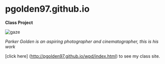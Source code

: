 # pgolden97.github.io



<b>Class Project </b>

<img src="https://format-com-cld-res.cloudinary.com/image/private/s--GUruzIDH--/c_limit,g_center,h_300,w_65535/a_auto,fl_keep_iptc.progressive,q_95/v1/f90bf3b27058f70c788fa1bb3d1b22ed/20160204-_MG_1973-HDR.jpg" alt="gaze" data-canonical-src="http://dontkry.com/images/repos/gaze.png" style="max-width:200%;">

<i> Parker Golden is an aspiring photographer and cinematographer, this is his work </i>

[click here] (http://pgolden97.github.io/wpd/index.html) to see my class site.
